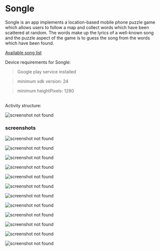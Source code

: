 # Songle

Songle is an app implements a location-based mobile phone puzzle game which allows users to follow a map and collect words which have been scattered at random. The words make up the lyrics of a well-known song and the puzzle aspect of the game is to guess the song from the words which have been found.

[Available song list](http://www.inf.ed.ac.uk/teaching/courses/cslp/data/songs/songs.xml ".xml file")

Device requirements for Songle:

>Google play service installed

>minimum sdk version: 24

>minimum heightPixels: 1280

</br>Activity structure:

![screenshot not found](https://github.com/Battery233/Songle/raw/master/screenshots/structure.JPG)

### screenshots

![screenshot not found](https://github.com/Battery233/Songle/raw/master/screenshots/01.jpg)

![screenshot not found](https://github.com/Battery233/Songle/raw/master/screenshots/02.jpg)

![screenshot not found](https://github.com/Battery233/Songle/raw/master/screenshots/03.jpg)

![screenshot not found](https://github.com/Battery233/Songle/raw/master/screenshots/04.jpg)

![screenshot not found](https://github.com/Battery233/Songle/raw/master/screenshots/05.jpg)

![screenshot not found](https://github.com/Battery233/Songle/raw/master/screenshots/06.jpg)

![screenshot not found](https://github.com/Battery233/Songle/raw/master/screenshots/07.jpg)

![screenshot not found](https://github.com/Battery233/Songle/raw/master/screenshots/08.jpg)

![screenshot not found](https://github.com/Battery233/Songle/raw/master/screenshots/09.jpg)

![screenshot not found](https://github.com/Battery233/Songle/raw/master/screenshots/10.jpg)

![screenshot not found](https://github.com/Battery233/Songle/raw/master/screenshots/11.jpg)

![screenshot not found](https://github.com/Battery233/Songle/raw/master/screenshots/12.jpg)
